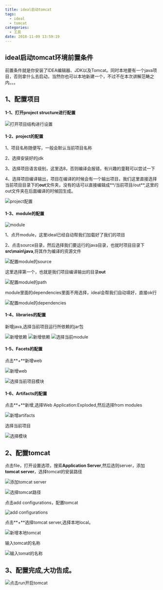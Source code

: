 ```yaml
---
title: ideal启动tomcat
tags:
  - ideal
  - tomcat
categories:
  - 工具
date: 2018-11-09 13:59:19
---
```


## ideal启动tomcat环境前置条件

前置条件就是你安装了IDEA编辑器、JDK以及Tomcat。同时本地要有一个java项目，否则拿什么去启动，当然你也可以本地新建一个，不过不在本次讲解范畴之内。。。


## 1、配置项目

#### 1-1、打开project structure进行配置
![打开项目结构进行设置](/img/ideal-tomcat/open_project_structure.png)

#### 1-2、project的配置

1、项目名称随便写，一般会默认当前项目名称

2、选择安装好的jdk

3、选择项目语言级别，这里选8，否则编译会报错，有兴趣的童鞋可以尝试一下

4、选择项目编译输出，项目在编译的时候会有一个输出项目，我们这里直接选择当前项目目录下的**out**文件夹，没有的话可以直接编辑成**/当前项目/out**,这里的out文件夹在后面编译的时候回生成。

![project配置](/img/ideal-tomcat/project.png)

#### 1-3、module的配置

![module](/img/ideal-tomcat/module.png)

1、点开module，这里ideal已经自动帮我们加载好了我们的项目

2、点击source目录，然后选择我们要运行的java目录，也就时项目目录下**src\main\java**,将其作为编译的资源文件

![配置module的source](/img/ideal-tomcat/moudle_source.png)

这里选择第一个，也就是我们项目编译输出的目录**out**

![配置module的path](/img/ideal-tomcat/module_path.png)

module里面的dependencies里面不用选择，ideal会帮我们自动填好，直接ok行

![配置module的dependencies](/img/ideal-tomcat/module_dependenciespng.png)

#### 1-4、libraries的配置

新增java,选择当前项目运行所依赖的jar包

![新增依赖](/img/ideal-tomcat/libraries.png)
![新增依赖](/img/ideal-tomcat/library_dep.png)
![选择当前module](/img/ideal-tomcat/choose_module.png)

#### 1-5、Facets的配置

点击**+**新增web

![新增web](/img/ideal-tomcat/facets_web.png)

![选择当前项目模块](/img/ideal-tomcat/facet_web1.png)

#### 1-6、Artifacts的配置

点击**+**新增,选择Web Application:Exploded,然后选择from modules
 
![新增artifacts](/img/ideal-tomcat/artifacts_add.png)

选择当前项目

![选择模块](/img/ideal-tomcat/art_modules.png)


## 2、配置tomcat

点击file，打开设置选项，搜索**Application Server**,然后选则server，添加**tomcat server**，选择tomcat的安装路径

![添加tomcat server](/img/ideal-tomcat/tomcat_config1.png)

![选择tomcat路径](/img/ideal-tomcat/tomcat_path.png)

点击add configurations，配置tomcat

![add configurations](/img/ideal-tomcat/add_config.png)

点击**+**选择tomcat server,选择本地local。

![新增本地tomcat](/img/ideal-tomcat/tomcat_add1.png)

输入tomcat的名称

![输入tomat的名称](/img/ideal-tomcat/tomat_last.png)


## 3、配置完成,大功告成。

![点击run开启tomcat](/img/ideal-tomcat/tomcat_run.png)

